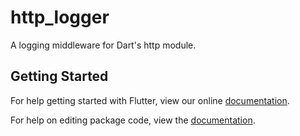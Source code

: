 # http_logger

A logging middleware for Dart's http module.

## Getting Started

For help getting started with Flutter, view our online [documentation](https://flutter.io/).

For help on editing package code, view the [documentation](https://flutter.io/developing-packages/).

